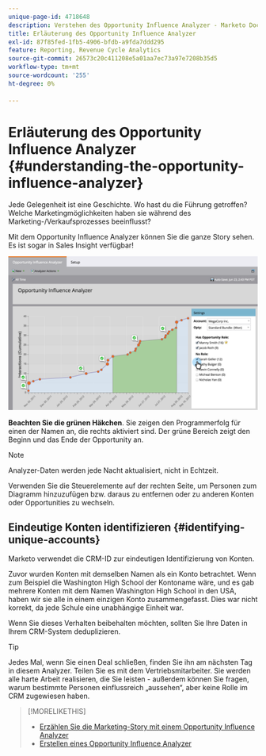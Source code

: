 ```yaml
---
unique-page-id: 4718648
description: Verstehen des Opportunity Influence Analyzer - Marketo Docs - Produktdokumentation
title: Erläuterung des Opportunity Influence Analyzer
exl-id: 87f85fed-1fb5-4906-bfdb-a9fda7ddd295
feature: Reporting, Revenue Cycle Analytics
source-git-commit: 26573c20c411208e5a01aa7ec73a97e7208b35d5
workflow-type: tm+mt
source-wordcount: '255'
ht-degree: 0%

---
```


# Erläuterung des Opportunity Influence Analyzer {#understanding-the-opportunity-influence-analyzer}

Jede Gelegenheit ist eine Geschichte. Wo hast du die Führung getroffen? Welche Marketingmöglichkeiten haben sie während des Marketing-/Verkaufsprozesses beeinflusst?

Mit dem Opportunity Influence Analyzer können Sie die ganze Story sehen. Es ist sogar in Sales Insight verfügbar!

![](assets/image2015-6-23-14-3a43-3a35-1.png)

**Beachten Sie die grünen Häkchen**. Sie zeigen den Programmerfolg für einen der Namen an, die rechts aktiviert sind. Der grüne Bereich zeigt den Beginn und das Ende der Opportunity an.

>[!NOTE]
>
>Analyzer-Daten werden jede Nacht aktualisiert, nicht in Echtzeit.

Verwenden Sie die Steuerelemente auf der rechten Seite, um Personen zum Diagramm hinzuzufügen bzw. daraus zu entfernen oder zu anderen Konten oder Opportunities zu wechseln.

## Eindeutige Konten identifizieren {#identifying-unique-accounts}

Marketo verwendet die CRM-ID zur eindeutigen Identifizierung von Konten.

Zuvor wurden Konten mit demselben Namen als ein Konto betrachtet. Wenn zum Beispiel die Washington High School der Kontoname wäre, und es gab mehrere Konten mit dem Namen Washington High School in den USA, haben wir sie alle in einem einzigen Konto zusammengefasst. Dies war nicht korrekt, da jede Schule eine unabhängige Einheit war.

Wenn Sie dieses Verhalten beibehalten möchten, sollten Sie Ihre Daten in Ihrem CRM-System deduplizieren.

>[!TIP]
>
>Jedes Mal, wenn Sie einen Deal schließen, finden Sie ihn am nächsten Tag in diesem Analyzer. Teilen Sie es mit dem Vertriebsmitarbeiter. Sie werden alle harte Arbeit realisieren, die Sie leisten - außerdem können Sie fragen, warum bestimmte Personen einflussreich „aussehen“, aber keine Rolle im CRM zugewiesen haben.

>[!MORELIKETHIS]
>
>* [Erzählen Sie die Marketing-Story mit einem Opportunity Influence Analyzer](/help/marketo/product-docs/reporting/revenue-cycle-analytics/opportunity-influence-analyzer/tell-the-marketing-story-with-an-opportunity-influence-analyzer.md)
>* [Erstellen eines Opportunity Influence Analyzer](/help/marketo/product-docs/reporting/revenue-cycle-analytics/opportunity-influence-analyzer/create-an-opportunity-influence-analyzer.md)
